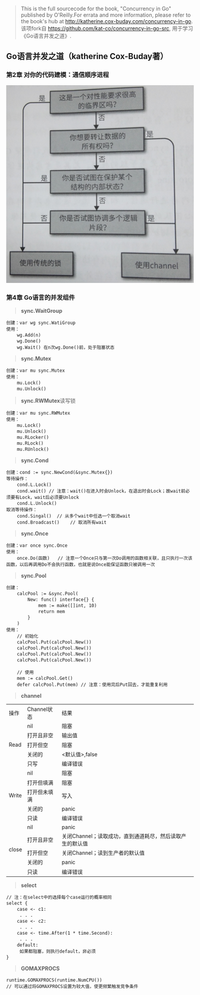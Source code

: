 > This is the full sourcecode for the book, "Concurrency in Go" published by O'Reilly.For errata and more information, please refer to the book's hub at http://katherine.cox-buday.com/concurrency-in-go. 该项fork自 https://github.com/kat-co/concurrency-in-go-src, 用于学习《Go语言并发之道》.

## Go语言并发之道（katherine Cox-Buday著）

### 第2章   对你的代码建模：通信顺序进程
![Channel与Mutex的选择](./learn/data/imgs/ChannelOrMutex.png)


### 第4章   Go语言的并发组件

> **sync.WaitGroup**
``` golang
创建：var wg sync.WatiGroup
使用：
    wg.Add(n)
    wg.Done() 
    wg.Wait() 在n次wg.Done()前，处于阻塞状态
```

> **sync.Mutex**
``` golang
创建：var mu sync.Mutex
使用：
    mu.Lock()
    mu.Unlock()
```

> **sync.RWMutex**读写锁
``` golang
创建：var mu sync.RWMutex
使用：
    mu.Lock()
    mu.Unlock()
    mu.RLocker()
    mu.RLock()
    mu.RUnlock()
```

> **sync.Cond**
``` golang
创建：cond := sync.NewCond(&sync.Mutex{})
等待操作：
    cond.L.Lock()
    cond.wait() // 注意：wait()在进入时会Unlock，在退出时会Lock；故wait前必须要有Lock，wait后必须要Unlock
    cond.L.Unlock()
取消等待操作：
    cond.Singal()  // 从多个wait中任选一个取消wait
    cond.Broadcast()    // 取消所有wait 
```

> **sync.Once**
``` golang
创建：var once sync.Once
使用：
    once.Do(函数)   // 注意一个Once只与第一次Do调用的函数相关联，且只执行一次该函数，以后再调用Do不会执行函数，也就是说Once能保证函数只被调用一次
```

> **sync.Pool**
``` golang
创建：
    calcPool := &sync.Pool(
        New: func() interface{} {
            mem := make([]int, 10)
            return mem
        }
    )
使用：
    // 初始化
    calcPool.Put(calcPool.New())
    calcPool.Put(calcPool.New())
    calcPool.Put(calcPool.New())
    calcPool.Put(calcPool.New())

    // 使用
    mem := calcPool.Get()
    defer calcPool.Put(mem) // 注意：使用完后Put回去，才能重复利用
```

> **channel**

<table>
    <tr>
        <td>操作</td>
        <td>Channel状态</td>
        <td>结果</td>
    </tr>
    <tr>
        <td rowspan=6>Read</td>
    </tr>
    <tr>
        <td>nil</td>
        <td>阻塞</td>
    </tr>
    <tr>
        <td>打开且非空</td>
        <td>输出值</td>
    </tr>
    <tr>
        <td>打开但空</td>
        <td>阻塞</td>
    </tr>
    <tr>
        <td>关闭的</td>
        <td><默认值>,false</td>
    </tr>
    <tr>
        <td>只写</td>
        <td>编译错误</td>
    </tr>
    <tr>
        <td rowspan=6>Write</td>
    </tr>
    <tr>
        <td>nil</td>
        <td>阻塞</td>
    </tr>
    <tr>
        <td>打开但填满</td>
        <td>阻塞</td>
    </tr>
    <tr>
        <td>打开但未填满</td>
        <td>写入</td>
    </tr>
    <tr>
        <td>关闭的</td>
        <td>panic</td>
    </tr>
    <tr>
        <td>只读</td>
        <td>编译错误</td>
    </tr>
    <tr>
        <td rowspan=6>close</td>
    </tr>
    <tr>
        <td>nil</td>
        <td>panic</td>
    </tr>
    <tr>
        <td>打开且非空</td>
        <td>关闭Channel；读取成功，直到通道耗尽，然后读取产生的默认值</td>
    </tr>
    <tr>
        <td>打开但空</td>
        <td>关闭Channel；读到生产者的默认值</td>
    </tr>
    <tr>
        <td>关闭的</td>
        <td>panic</td>
    </tr>
    <tr>
        <td>只读</td>
        <td>编译错误</td>
    </tr>
</table>

> **select**
``` golang
// 注：在select中的选择每个case运行的概率相同
select {
    case <- c1:
     . . . 
    case <- c2:
     . . .
    case <- time.After(1 * time.Second):
     . . .
    default:
     如果都阻塞，则执行default，非必须
}

```

> **GOMAXPROCS**
``` golang
runtime.GOMAXPROCS(runtime.NumCPU())
// 可以通过将GOMAXPROCS设置为较大值，使更频繁触发竞争条件
```









